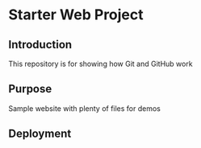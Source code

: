 # Starter Web Project


## Introduction

This repository is for showing how Git and GitHub work

## Purpose

Sample website with plenty of files for demos

## Deployment